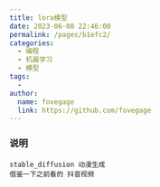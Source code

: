 ```yaml
---
title: lora模型
date: 2023-06-08 22:46:00
permalink: /pages/b1efc2/
categories:
  - 编程
  - 机器学习
  - 模型
tags:
  - 
author: 
  name: fovegage
  link: https://github.com/fovegage
---
```

### 说明
```
stable_diffusion 动漫生成
借鉴一下之前看的 抖音视频
```